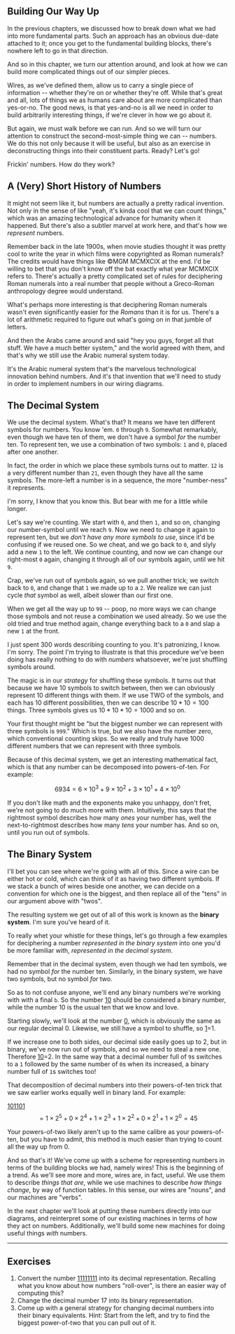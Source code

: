 ## Building Our Way Up

In the previous chapters, we discussed how to break down what we had into more
fundamental parts. Such an approach has an obvious due-date attached to it; once
you get to the fundamental building blocks, there's nowhere left to go in that
direction.

And so in this chapter, we turn our attention around, and look at how we can
build more complicated things out of our simpler pieces.

Wires, as we've defined them, allow us to carry a single piece of information --
whether they're on or whether they're off. While that's great and all, lots of
things we as humans care about are more complicated than yes-or-no. The good
news, is that yes-and-no is all we need in order to build arbitrarily
interesting things, if we're clever in how we go about it.

But again, we must walk before we can run. And so we will turn our attention to
construct the second-most-simple thing we can -- numbers. We do this not only
because it will be useful, but also as an exercise in deconstructing things into
their constituent parts. Ready? Let's go!

Frickin' numbers. How do they work?



## A (Very) Short History of Numbers

It might not seem like it, but numbers are actually a pretty radical invention.
Not only in the sense of like "yeah, it's kinda cool that we can count things,"
which was an amazing technological advance for humanity when it happened. But
there's also a subtler marvel at work here, and that's how we *represent*
numbers.

Remember back in the late 1900s, when movie studies thought it was pretty cool
to write the year in which films were copyrighted as Roman numerals? The credits
would have things like &copy;MGM MCMXCIX at the end. I'd be willing to bet that
you don't know off the bat exactly what year MCMXCIX refers to. There's actually
a pretty complicated set of rules for deciphering Roman numerals into a real
number that people without a Greco-Roman anthropology degree would understand.

What's perhaps more interesting is that deciphering Roman numerals wasn't even
significantly easier for the *Romans* than it is for us. There's a lot of
arithmetic required to figure out what's going on in that jumble of letters.

And then the Arabs came around and said "hey you guys, forget all that stuff. We
have a much better system," and the world agreed with them, and that's why we
still use the Arabic numeral system today.

It's the Arabic numeral system that's the marvelous technological innovation
behind numbers. And it's that invention that we'll need to study in order to
implement numbers in our wiring diagrams.



## The Decimal System

We use the decimal system. What's that? It means we have ten different symbols
for numbers. You know 'em. `0` through `9`. Somewhat remarkably, even though we
have ten of them, we don't have a symbol *for* the number ten. To represent ten,
we use a combination of two symbols: `1` and `0`, placed after one another.

In fact, the order in which we place these symbols turns out to matter. `12` is
a very different number than `21`, even though they have all the same symbols.
The more-left a number is in a sequence, the more "number-ness" it represents.

I'm sorry, I know that you know this. But bear with me for a little while
longer.

Let's say we're counting. We start with `0`, and then `1`, and so on, changing
our number-symbol until we reach `9`. Now we need to change it again to
represent ten, but we *don't have any more symbols to use*, since it'd be
confusing if we reused one. So we cheat, and we go back to `0`, and slyly add a
new `1` to the left. We continue counting, and now we can change our right-most
`0` again, changing it through all of our symbols again, until we hit `9`.

Crap, we've run out of symbols again, so we pull another trick; we switch back
to `0`, and change that `1` we made up to a `2`. We realize we can just cycle
*that* symbol as well, albeit slower than our first one.

When we get all the way up to `99` -- poop, no more ways we can change those
symbols and not reuse a combination we used already. So we use the old tried
and true method again, change everything back to a `0` and slap a new `1` at the
front.

I just spent 300 words describing counting to you. It's patronizing, I know. I'm
sorry. The point I'm trying to illustrate is that this procedure we've been
doing has really nothing to do with *numbers* whatsoever, we're just shuffling
symbols around.

The magic is in our *strategy* for shuffling these symbols. It turns out that
because we have 10 symbols to switch between, then we can obviously represent 10
different things with them. If we use TWO of the symbols, and each has 10
different possibilities, then we can describe $10*10=100$ things. Three symbols
gives us $10*10*10=1000$ and so on.

Your first thought might be "but the biggest number we can represent with three
symbols is `999`." Which is true, but we also have the number zero, which
conventional counting skips. So we really and truly have 1000 different numbers
that we can represent with three symbols.

Because of this decimal system, we get an interesting mathematical fact, which
is that any number can be decomposed into powers-of-ten. For example:

$$6934 = 6\times 10^3 + 9\times 10^2 + 3\times 10^1 + 4\times 10^0$$

If you don't like math and the exponents make you unhappy, don't fret, we're not
going to do much more with them. Intuitively, this says that the rightmost
symbol describes how many *ones* your number has, well the next-to-rightmost
describes how many *tens* your number has. And so on, until you run out of
symbols.



## The Binary System

I'll bet you can see where we're going with all of this. Since a wire can be
either hot or cold, which can think of it as having two different symbols. If we
stack a bunch of wires beside one another, we can decide on a convention for
which one is the biggest, and then replace all of the "tens" in our argument
above with "twos".

The resulting system we get out of all of this work is known as the **binary
system**. I'm sure you've heard of it.

To really whet your whistle for these things, let's go through a few examples
for deciphering a number *represented in the binary system* into one you'd be
more familiar with, *represented in the decimal system*.

Remember that in the decimal system, even though we had ten symbols, we had no
symbol *for* the number ten. Similarly, in the binary system, we have two
symbols, but no symbol *for* two.

So as to not confuse anyone, we'll end any binary numbers we're working with
with a final `b`. So the number [10](bin) should be considered a binary number,
while the number $10$ is the usual ten that we know and love.

Starting slowly, we'll look at the number [0](bin), which is obviously the same
as our regular decimal $0$. Likewise, we still have a symbol to shuffle, so
[1](bin)=1.

If we increase one to both sides, our decimal side easily goes up to $2$, but in
binary, we've now run out of symbols, and so we need to steal a new one.
Therefore [10](bin)=2. In the same way that a decimal number full of `9`s
switches to a `1` followed by the same number of `0`s when its increased, a
binary number full of `1`s switches too!

That decomposition of decimal numbers into their powers-of-ten trick that we saw
earlier works equally well in binary land. For example:

[101101](bin) $$= 1\times 2^5+0\times 2^4 + 1\times 2^3 + 1\times 2^2 + 0\times
2^1 + 1\times 2^0 = 45$$

Your powers-of-two likely aren't up to the same calibre as your powers-of-ten,
but you have to admit, this method is much easier than trying to count all the
way up from 0.

And so that's it! We've come up with a scheme for representing numbers in terms
of the building blocks we had, namely wires! This is the beginning of a trend.
As we'll see more and more, wires are, in fact, useful. We use them to describe
*things that are*, while we use machines to describe *how things change*, by way
of function tables. In this sense, our wires are "nouns", and our machines are
"verbs".

In the next chapter we'll look at putting these numbers directly into our
diagrams, and reinterpret some of our existing machines in terms of how they act
on numbers. Additionally, we'll build some new machines for doing useful things
*with* numbers.

---

## Exercises

1) Convert the number [11111111](bin) into its decimal representation.
   Recalling what you know about how numbers "roll-over", is there an easier way
   of computing this?
2) Change the decimal number $17$ into its binary representation.
3) Come up with a general strategy for changing decimal numbers into their
   binary equivalents. Hint: Start from the left, and try to find the biggest
   power-of-two that you can pull out of it.


